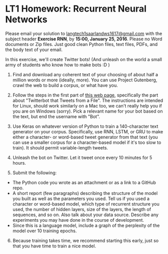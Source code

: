 # LT1 Homework: Recurrent Neural Networks

Please email your solution to langtech1saarlandws1617@gmail.com with the subject header **Exercise RNN**, by **15:00, January 25, 2016**.  Please no Word documents or Zip files. Just good clean Python files, text files, PDFs, and the body text of your email.

In this exercise, we'll create Twitter bots! (And unleash on the world a small army of students who know how to make bots :D )

1. Find and download any coherent text of your choosing of about
half a million words or more (ideally, more).  You can use Project Gutenberg, crawl the web to build a corpus, or what have you.  

2. Follow the steps in the first part of [this web page](https://www.digitalocean.com/community/tutorials/how-to-create-a-twitterbot-with-python-3-and-the-tweepy-library), specifically the part about "Twitterbot that Tweets from a File". The instructions are intended for Linux, should work similarly on a Mac too, we can't really help you if you are on Windows (sorry). Pick a relevant name for your bot based on the text, but end the username with "Bot".

3. Use Keras on whatever version of Python to train a 140-character text generator on your corpus.  Specifically, use RNN, LSTM, or GRU to make either a character- or word-based tweet generator from that text (you can use a smaller corpus for a character-based model if it's too slow to train).  It should permit variable-length tweets.   

4. Unleash the bot on Twitter.  Let it tweet once every 10 minutes for 5 hours.

5. Submit the following:
 * The Python code you wrote as an attachment or as a link to a GitHub repo.
 * A short report (few paragraphs) describing the structure of the model you built as well as the parameters you used.  Tell us if you used a character or word-based model, which type of recurrent structure you used, the number of hidden layers, size of the layers, the length of sequences, and so on.  Also talk about your data source.  Describe any experiments you may have done in the course of development.
 * Since this is a language model, include a graph of the perplexity of the model over 10 training epochs.

6. Because training takes time, we recommend starting this early, just so that you have time to train a nice model.  
